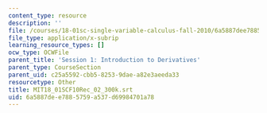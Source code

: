 ```yaml
---
content_type: resource
description: ''
file: /courses/18-01sc-single-variable-calculus-fall-2010/6a5887dee7885759a537d69984701a78_MIT18_01SCF10Rec_02_300k.vtt
file_type: application/x-subrip
learning_resource_types: []
ocw_type: OCWFile
parent_title: 'Session 1: Introduction to Derivatives'
parent_type: CourseSection
parent_uid: c25a5592-cbb5-8253-9dae-a82e3aeeda33
resourcetype: Other
title: MIT18_01SCF10Rec_02_300k.srt
uid: 6a5887de-e788-5759-a537-d69984701a78
---
```

